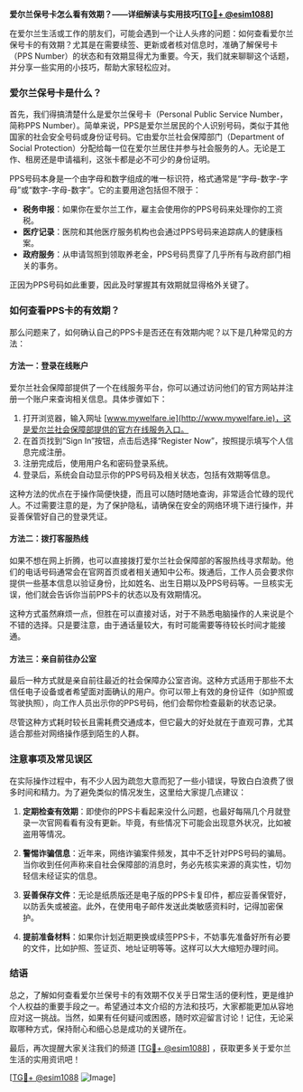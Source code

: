 **爱尔兰保号卡怎么看有效期？——详细解读与实用技巧[[TG💪+ @esim1088](https://t.me/s/esim1088)]**

在爱尔兰生活或工作的朋友们，可能会遇到一个让人头疼的问题：如何查看爱尔兰保号卡的有效期？尤其是在需要续签、更新或者核对信息时，准确了解保号卡（PPS Number）的状态和有效期显得尤为重要。今天，我们就来聊聊这个话题，并分享一些实用的小技巧，帮助大家轻松应对。

### 爱尔兰保号卡是什么？

首先，我们得搞清楚什么是爱尔兰保号卡（Personal Public Service Number，简称PPS Number）。简单来说，PPS是爱尔兰居民的个人识别号码，类似于其他国家的社会安全号码或身份证号码。它由爱尔兰社会保障部门（Department of Social Protection）分配给每一位在爱尔兰居住并参与社会服务的人。无论是工作、租房还是申请福利，这张卡都是必不可少的身份证明。

PPS号码本身是一个由字母和数字组成的唯一标识符，格式通常是“字母-数字-字母”或“数字-字母-数字”。它的主要用途包括但不限于：

- **税务申报**：如果你在爱尔兰工作，雇主会使用你的PPS号码来处理你的工资税。
- **医疗记录**：医院和其他医疗服务机构也会通过PPS号码来追踪病人的健康档案。
- **政府服务**：从申请驾照到领取养老金，PPS号码贯穿了几乎所有与政府部门相关的事务。

正因为PPS号码如此重要，因此及时掌握其有效期就显得格外关键了。

### 如何查看PPS卡的有效期？

那么问题来了，如何确认自己的PPS卡是否还在有效期内呢？以下是几种常见的方法：

#### 方法一：登录在线账户

爱尔兰社会保障部提供了一个在线服务平台，你可以通过访问他们的官方网站并注册一个账户来查询相关信息。具体步骤如下：

1. 打开浏览器，输入网址 [www.mywelfare.ie](http://www.mywelfare.ie)，这是爱尔兰社会保障部提供的官方在线服务入口。
2. 在首页找到“Sign In”按钮，点击后选择“Register Now”，按照提示填写个人信息完成注册。
3. 注册完成后，使用用户名和密码登录系统。
4. 登录后，系统会自动显示你的PPS号码及相关状态，包括有效期等信息。

这种方法的优点在于操作简便快捷，而且可以随时随地查询，非常适合忙碌的现代人。不过需要注意的是，为了保护隐私，请确保在安全的网络环境下进行操作，并妥善保管好自己的登录凭证。

#### 方法二：拨打客服热线

如果不想在网上折腾，也可以直接拨打爱尔兰社会保障部的客服热线寻求帮助。他们的电话号码通常会在官网首页或者相关通知中公布。拨通后，工作人员会要求你提供一些基本信息以验证身份，比如姓名、出生日期以及PPS号码等。一旦核实无误，他们就会告诉你当前PPS卡的状态以及有效期情况。

这种方式虽然麻烦一点，但胜在可以直接对话，对于不熟悉电脑操作的人来说是个不错的选择。只是要注意，由于通话量较大，有时可能需要等待较长时间才能接通。

#### 方法三：亲自前往办公室

最后一种方式就是亲自前往最近的社会保障办公室咨询。这种方式适用于那些不太信任电子设备或者希望面对面确认的用户。你可以带上有效的身份证件（如护照或驾驶执照），向工作人员出示你的PPS号码，他们会帮你检查最新的状态记录。

尽管这种方式耗时较长且需耗费交通成本，但它最大的好处就在于直观可靠，尤其适合那些对网络操作感到陌生的人群。

### 注意事项及常见误区

在实际操作过程中，有不少人因为疏忽大意而犯了一些小错误，导致白白浪费了很多时间和精力。为了避免类似的情况发生，这里给大家提几点建议：

1. **定期检查有效期**：即使你的PPS卡看起来没什么问题，也最好每隔几个月就登录一次官网看看有没有更新。毕竟，有些情况下可能会出现意外状况，比如被盗用等情况。

2. **警惕诈骗信息**：近年来，网络诈骗案件频发，其中不乏针对PPS号码的骗局。当你收到任何声称来自社会保障部的消息时，务必先核实来源的真实性，切勿轻信未经证实的信息。

3. **妥善保存文件**：无论是纸质版还是电子版的PPS卡复印件，都应妥善保管好，以防丢失或被盗。此外，在使用电子邮件发送此类敏感资料时，记得加密保护。

4. **提前准备材料**：如果你计划近期更换或续签PPS卡，不妨事先准备好所有必要的文件，比如护照、签证页、地址证明等等。这样可以大大缩短办理时间。

### 结语

总之，了解如何查看爱尔兰保号卡的有效期不仅关乎日常生活的便利性，更是维护个人权益的重要手段之一。希望通过本文介绍的方法和技巧，大家都能更加从容地应对这一挑战。当然，如果有任何疑问或困惑，随时欢迎留言讨论！记住，无论采取哪种方式，保持耐心和细心总是成功的关键所在。

最后，再次提醒大家关注我们的频道 [[TG💪+ @esim1088](https://t.me/s/esim1088)] ，获取更多关于爱尔兰生活的实用资讯吧！

[[TG💪+ @esim1088](https://t.me/s/esim1088) ![Image](https://i.postimg.cc/4NQfJmqS/Snipaste-2025-05-13-00-14-12.png)]